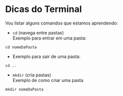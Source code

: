 # Dicas do Terminal

Vou listar alguns comandos que estamos aprendendo:   

- `cd` (navega entre pastas)  
Exemplo para entrar em uma pasta:

```
cd nomeDaPasta
```

- Exemplo para sair de uma pasta:

```
cd ..
```

- `mkdir` (cria pastas)  
Exemplo de como criar uma pasta
```
mkdir nomeDaPasta
```  
